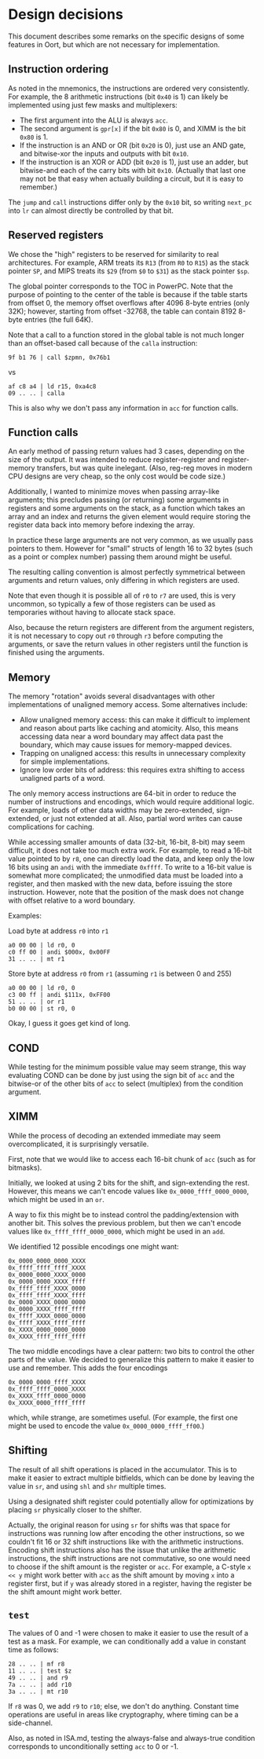 # Design decisions

This document describes some remarks on the specific designs of some features in Oort, but which are not necessary for implementation.

## Instruction ordering

As noted in the mnemonics, the instructions are ordered very consistently. For example, the 8 arithmetic instructions (bit `0x40` is 1) can likely be implemented using just few masks and multiplexers:
- The first argument into the ALU is always `acc`.
- The second argument is `gpr[x]` if the bit `0x80` is 0, and XIMM is the bit `0x80` is 1.
- If the instruction is an AND or OR (bit `0x20` is 0), just use an AND gate, and bitwise-xor the inputs and outputs with bit `0x10`.
- If the instruction is an XOR or ADD (bit `0x20` is 1), just use an adder, but bitwise-and each of the carry bits with bit `0x10`.
(Actually that last one may not be that easy when actually building a circuit, but it is easy to remember.)

The `jump` and `call` instructions differ only by the `0x10` bit, so writing `next_pc` into `lr` can almost directly be controlled by that bit.

## Reserved registers

We chose the "high" registers to be reserved for similarity to real architectures. For example, ARM treats its `R13` (from `R0` to `R15`) as the stack pointer `SP`, and MIPS treats its `$29` (from `$0` to `$31`) as the stack pointer `$sp`.

The global pointer corresponds to the TOC in PowerPC. Note that the purpose of pointing to the center of the table is because if the table starts from offset 0, the memory offset overflows after 4096 8-byte entries (only 32K); however, starting from offset -32768, the table can contain 8192 8-byte entries (the full 64K).

Note that a call to a function stored in the global table is not much longer than an offset-based call because of the `calla` instruction:

    9f b1 76 | call $zpmn, 0x76b1

vs

    af c8 a4 | ld r15, 0xa4c8
    09 .. .. | calla

This is also why we don't pass any information in `acc` for function calls.

## Function calls

An early method of passing return values had 3 cases, depending on the size of the output. It was intended to reduce register-register and register-memory transfers, but was quite inelegant. (Also, reg-reg moves in modern CPU designs are very cheap, so the only cost would be code size.)

Additionally, I wanted to minimize moves when passing array-like arguments; this precludes passing (or returning) some arguments in registers and some arguments on the stack, as a function which takes an array and an index and returns the given element would require storing the register data back into memory before indexing the array.

In practice these large arguments are not very common, as we usually pass pointers to them. However for "small" structs of length 16 to 32 bytes (such as a point or complex number) passing them around might be useful.

The resulting calling convention is almost perfectly symmetrical between arguments and return values, only differing in which registers are used.

Note that even though it is possible all of `r0` to `r7` are used, this is very uncommon, so typically a few of those registers can be used as temporaries without having to allocate stack space.

Also, because the return registers are different from the argument registers, it is not necessary to copy out `r0` through `r3` before computing the arguments, or save the return values in other registers until the function is finished using the arguments.

## Memory

The memory "rotation" avoids several disadvantages with other implementations of unaligned memory access. Some alternatives include:
- Allow unaligned memory access: this can make it difficult to implement and reason about parts like caching and atomicity. Also, this means accessing data near a word boundary may affect data past the boundary, which may cause issues for memory-mapped devices.
- Trapping on unaligned access: this results in unnecessary complexity for simple implementations.
- Ignore low order bits of address: this requires extra shifting to access unaligned parts of a word.

The only memory access instructions are 64-bit in order to reduce the number of instructions and encodings, which would require additional logic. For example, loads of other data widths may be zero-extended, sign-extended, or just not extended at all. Also, partial word writes can cause complications for caching.

While accessing smaller amounts of data (32-bit, 16-bit, 8-bit) may seem difficult, it does not take too much extra work. For example, to read a 16-bit value pointed to by `r8`, one can directly load the data, and keep only the low 16 bits using an `andi` with the immediate `0xffff`. To write to a 16-bit value is somewhat more complicated; the unmodified data must be loaded into a register, and then masked with the new data, before issuing the store instruction. However, note that the position of the mask does not change with offset relative to a word boundary.

Examples:

Load byte at address `r0` into `r1`

    a0 00 00 | ld r0, 0
    c0 ff 00 | andi $000x, 0x00FF
    31 .. .. | mt r1

Store byte at address `r0` from `r1` (assuming `r1` is between 0 and 255)

    a0 00 00 | ld r0, 0
    c3 00 ff | andi $111x, 0xFF00
    51 .. .. | or r1
    b0 00 00 | st r0, 0

Okay, I guess it goes get kind of long.

## COND

While testing for the minimum possible value may seem strange, this way evaluating COND can be done by just using the sign bit of `acc` and the bitwise-or of the other bits of `acc` to select (multiplex) from the condition argument.

## XIMM

While the process of decoding an extended immediate may seem overcomplicated, it is surprisingly versatile.

First, note that we would like to access each 16-bit chunk of `acc` (such as for bitmasks).

Initially, we looked at using 2 bits for the shift, and sign-extending the rest. However, this means we can't encode values like `0x_0000_ffff_0000_0000`, which might be used in an `or`.

A way to fix this might be to instead control the padding/extension with another bit. This solves the previous problem, but then we can't encode values like `0x_ffff_ffff_0000_0000`, which might be used in an `add`.

We identified 12 possible encodings one might want:

    0x_0000_0000_0000_XXXX
    0x_ffff_ffff_ffff_XXXX
    0x_0000_0000_XXXX_0000
    0x_0000_0000_XXXX_ffff
    0x_ffff_ffff_XXXX_0000
    0x_ffff_ffff_XXXX_ffff
    0x_0000_XXXX_0000_0000
    0x_0000_XXXX_ffff_ffff
    0x_ffff_XXXX_0000_0000
    0x_ffff_XXXX_ffff_ffff
    0x_XXXX_0000_0000_0000
    0x_XXXX_ffff_ffff_ffff

The two middle encodings have a clear pattern: two bits to control the other parts of the value. We decided to generalize this pattern to make it easier to use and remember. This adds the four encodings

    0x_0000_0000_ffff_XXXX
    0x_ffff_ffff_0000_XXXX
    0x_XXXX_ffff_0000_0000
    0x_XXXX_0000_ffff_ffff

which, while strange, are sometimes useful. (For example, the first one might be used to encode the value `0x_0000_0000_ffff_ff00`.)

## Shifting

The result of all shift operations is placed in the accumulator. This is to make it easier to extract multiple bitfields, which can be done by leaving the value in `sr`, and using `shl` and `shr` multiple times.

Using a designated shift register could potentially allow for optimizations by placing `sr` physically closer to the shifter.

Actually, the original reason for using `sr` for shifts was that space for instructions was running low after encoding the other instructions, so we couldn't fit 16 or 32 shift instructions like with the arithmetic instructions. Encoding shift instructions also has the issue that unlike the arithmetic instructions, the shift instructions are not commutative, so one would need to choose if the shift amount is the register or `acc`. For example, a C-style `x << y` might work better with `acc` as the shift amount by moving `x` into a register first, but if `y` was already stored in a register, having the register be the shift amount might work better.

## `test`

The values of 0 and -1 were chosen to make it easier to use the result of a test as a mask. For example, we can conditionally add a value in constant time as follows:

    28 .. .. | mf r8
    11 .. .. | test $z
    49 .. .. | and r9
    7a .. .. | add r10
    3a .. .. | mt r10

If `r8` was 0, we add `r9` to `r10`; else, we don't do anything. Constant time operations are useful in areas like cryptography, where timing can be a side-channel.

Also, as noted in ISA.md, testing the always-false and always-true condition corresponds to unconditionally setting `acc` to 0 or -1.

